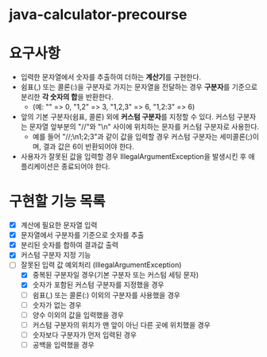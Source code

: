 # java-calculator-precourse

# 요구사항
- 입력한 문자열에서 숫자를 추출하여 더하는 **계산기**를 구현한다.
- 쉼표(,) 또는 콜론(:)을 구분자로 가지는 문자열을 전달하는 경우 **구분자**를 기준으로 분리한 **각 숫자의 합**을 반환한다.
  - (예: "" => 0, "1,2" => 3, "1,2,3" => 6, "1,2:3" => 6)
- 앞의 기본 구분자(쉼표, 콜론) 외에 **커스텀 구분자**를 지정할 수 있다. 커스텀 구분자는 문자열 앞부분의 "//"와 "\n" 사이에 위치하는 문자를 커스텀 구분자로 사용한다.
  - 예를 들어 "//;\n1;2;3"과 같이 값을 입력할 경우 커스텀 구분자는 세미콜론(;)이며, 결과 값은 6이 반환되어야 한다.
- 사용자가 잘못된 값을 입력할 경우 IllegalArgumentException을 발생시킨 후 애플리케이션은 종료되어야 한다.

# 구현할 기능 목록
- [x] 계산에 필요한 문자열 입력
- [x] 문자열에서 구분자를 기준으로 숫자를 추출
- [x] 분리된 숫자를 합하여 결과값 출력
- [x] 커스텀 구분자 지정 기능
- [ ] 잘못된 입력 값 예외처리 (IllegalArgumentException)
  - [x] 중복된 구분자일 경우(기본 구분자 또는 커스텀 세팅 문자)
  - [x] 숫자가 포함된 커스텀 구분자를 지정했을 경우
  - [ ] 쉼표(,) 또는 콜론(:) 이외의 구분자를 사용했을 경우
  - [ ] 숫자가 없는 경우
  - [ ] 양수 이외의 값을 입력했을 경우
  - [ ] 커스텀 구분자의 위치가 맨 앞이 아닌 다른 곳에 위치했을 경우
  - [ ] 숫자보다 구분자가 먼저 입력된 경우
  - [ ] 공백을 입력했을 경우